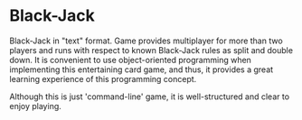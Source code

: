 # Black-Jack

Black-Jack in "text" format. Game provides multiplayer for more than two players and runs with respect to known Black-Jack rules as split and double down.
It is convenient to use object-oriented programming when implementing this entertaining card game, and thus, it provides a great learning experience 
of this programming concept.

Although this is just 'command-line' game, it is well-structured and clear to enjoy playing.

